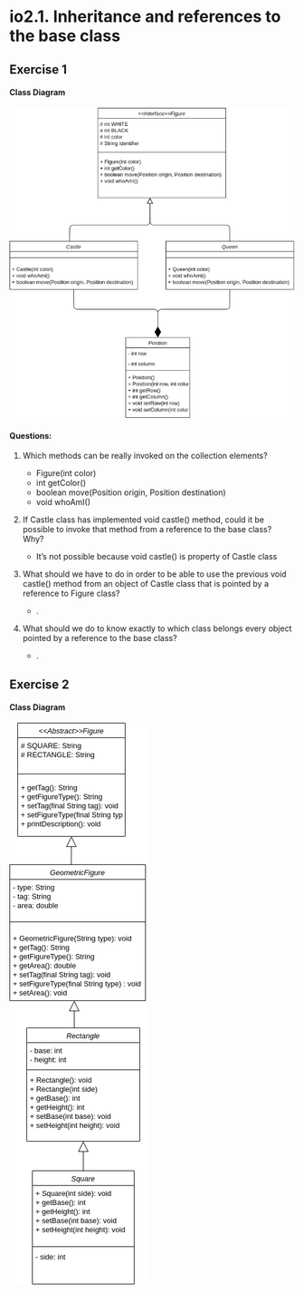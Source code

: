# io2.1. Inheritance and references to the base class

## Exercise 1

#### Class Diagram 
![](classDiagram1.png)


#### Questions:
1. Which methods can be really invoked on the collection elements?
    - Figure(int color)
    - int getColor()
    - boolean move(Position origin, Position destination)
    - void whoAmI()
2. If Castle class has implemented void castle() method, could it be possible to invoke that method from a reference to the base class? Why?
    - It’s not possible because void castle() is property of Castle class
3. What should we have to do in order to be able to use the previous void castle() method from an object of Castle class that is pointed by a reference to Figure class?
    - .
   
4. What should we do to know exactly to which class belongs every object pointed by a reference to the base class?
    - .

## Exercise 2

#### Class Diagram 
![](classDiagram2.png)
